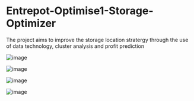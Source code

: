 # Entrepot-Optimise1-Storage-Optimizer
The project aims to improve the storage location stratergy through the use of data technology, cluster analysis and profit prediction

![image](https://user-images.githubusercontent.com/61368694/128066218-76b617dd-e0e6-4a17-bb4a-c0a77329afd0.png)




![image](https://user-images.githubusercontent.com/61368694/128066624-b4c31c07-0015-4900-8ebd-51b87928794e.png)




![image](https://user-images.githubusercontent.com/61368694/128066960-f67cf534-a29d-4095-8d7c-a20266205eab.png)




![image](https://user-images.githubusercontent.com/61368694/128065757-88187340-b596-4ad3-a0e6-3b00a77dbf48.png)


